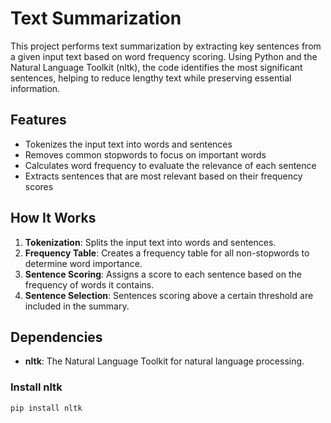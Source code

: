 # Text Summarization

This project performs text summarization by extracting key sentences from a given input text based on word frequency scoring. Using Python and the Natural Language Toolkit (nltk), the code identifies the most significant sentences, helping to reduce lengthy text while preserving essential information.

## Features

- Tokenizes the input text into words and sentences
- Removes common stopwords to focus on important words
- Calculates word frequency to evaluate the relevance of each sentence
- Extracts sentences that are most relevant based on their frequency scores

## How It Works

1. **Tokenization**: Splits the input text into words and sentences.
2. **Frequency Table**: Creates a frequency table for all non-stopwords to determine word importance.
3. **Sentence Scoring**: Assigns a score to each sentence based on the frequency of words it contains.
4. **Sentence Selection**: Sentences scoring above a certain threshold are included in the summary.

## Dependencies

- **nltk**: The Natural Language Toolkit for natural language processing.

### Install nltk

```bash
pip install nltk
